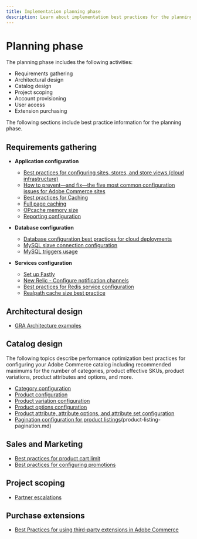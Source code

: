 ```yaml
---
title: Implementation planning phase
description: Learn about implementation best practices for the planning phase of Adobe Commerce projects.
---
```


# Planning phase

The planning phase includes the following activities:

- Requirements gathering
- Architectural design
- Catalog design
- Project scoping
- Account provisioning
- User access
- Extension purchasing

The following sections include best practice information for the planning phase.

## Requirements gathering

- **Application configuration**
  - [Best practices for configuring sites, stores, and store views (cloud infrastructure)](sites-stores-views.md)
  - [How to prevent—and fix—the five most common configuration issues for Adobe Commerce sites](https://business.adobe.com/blog/how-to/usual-suspects-five-configuration-fixes-maximize-your-peak-sales)
  - [Best practices for Caching](https://docs.magento.com/user-guide/system/cache-management.html#best-practices-for-caching)
  - [Full page caching](https://developer.adobe.com/commerce/php/development/cache/page/public-content/)
  - [OPcache memory size](opcache-memory-size.md)
  - [Reporting configuration](reporting-configuration.md)

- **Database configuration**
  - [Database configuration best practices for cloud deployments​](database-on-cloud.md)
  - [MySQL slave connection configuration​](configure-mysql-slave-connection-on-cloud.md)
  - [MySQL triggers usage](mysql-triggers-usage.md)

- **Services configuration**
  - [Set up Fastly](https://devdocs.magento.com/cloud/cdn/configure-fastly.html)
  - [New Relic - Configure notification channels](https://devdocs.magento.com/cloud/project/new-relic.html#configure-notification-channels)
  - [Best practices for Redis service configuration​](redis-service-configuration.md)
  - [Realpath cache size best practice](realpath-cache-size.md)

## **Architectural design**

- [GRA Architecture examples](https://wiki.corp.adobe.com/x/kD4ykw)

## **Catalog design**

The following topics describe performance optimization best practices for configuring your Adobe Commerce catalog including recommended maximums for the number of categories, product effective SKUs, product variations, product attributes and options, and more.

- [Category configuration](category-limits.md)
- [Product configuration​](product-sku-limits.md)
- [Product variation configuration](product-variations.md)
- [Product options configuration](product-options.md)
- [Product attribute, attribute options, and attribute set configuration​](product-attributes.md)
- [Pagination configuration for product listings](product-listing-pagination.md)(product-listing-pagination.md)

## **Sales and Marketing**

- [Best practices for product cart limit​](product-cart.md)
- [Best practices for configuring promotions](product-cart-promotions.md)

## **Project scoping**

- [Partner escalations](partner-escalation.md)

## **Purchase extensions**

- [Best Practices for using third-party extensions in Adobe Commerce​](extensions.md)

